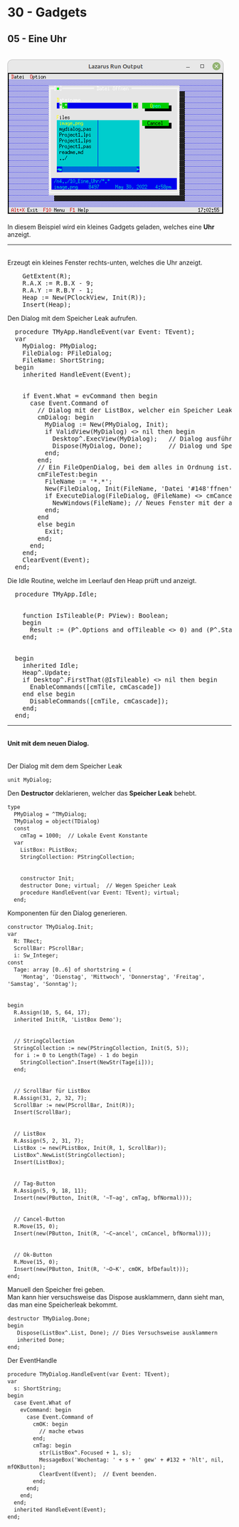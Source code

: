 # 30 - Gadgets
## 05 - Eine Uhr
<br>
<img src="image.png" alt="Selfhtml"><br><br>
In diesem Beispiel wird ein kleines Gadgets geladen, welches eine <b>Uhr</b> anzeigt.<br>
<hr><br>
    Erzeugt ein kleines Fenster rechts-unten, welches die Uhr anzeigt.<br>
<pre><code=pascal>    GetExtent(R);
    R.A.X := R.B.X - 9;</font>
    R.A.Y := R.B.Y - 1;</font>
    Heap := New(PClockView, Init(R));
    Insert(Heap); </code></pre>
Den Dialog mit dem Speicher Leak aufrufen.<br>
<pre><code=pascal>  procedure TMyApp.HandleEvent(var Event: TEvent);
  var
    MyDialog: PMyDialog;
    FileDialog: PFileDialog;
    FileName: ShortString;
  begin
    inherited HandleEvent(Event);
<br>
    if Event.What = evCommand then begin
      case Event.Command of
        // Dialog mit der ListBox, welcher ein Speicher Leak hat.
        cmDialog: begin
          MyDialog := New(PMyDialog, Init);
          if ValidView(MyDialog) <> nil then begin
            Desktop^.ExecView(MyDialog);   // Dialog ausführen.
            Dispose(MyDialog, Done);       // Dialog und Speicher frei geben.
          end;
        end;
        // Ein FileOpenDialog, bei dem alles in Ordnung ist.
        cmFileTest:begin
          FileName := '*.*';</font>
          New(FileDialog, Init(FileName, 'Datei '#148'ffnen', '~D~ateiname', fdOpenButton, 1));</font>
          if ExecuteDialog(FileDialog, @FileName) <> cmCancel then begin
            NewWindows(FileName); // Neues Fenster mit der ausgewählten Datei.
          end;
        end
        else begin
          Exit;
        end;
      end;
    end;
    ClearEvent(Event);
  end;</code></pre>
Die Idle Routine, welche im Leerlauf den Heap prüft und anzeigt.<br>
<pre><code=pascal>  procedure TMyApp.Idle;
<br>
    function IsTileable(P: PView): Boolean;
    begin
      Result := (P^.Options and ofTileable <> 0) and (P^.State and sfVisible <> 0);</font>
    end;
<br>
  begin
    inherited Idle;
    Heap^.Update;
    if Desktop^.FirstThat(@IsTileable) <> nil then begin
      EnableCommands([cmTile, cmCascade])
    end else begin
      DisableCommands([cmTile, cmCascade]);
    end;
  end;</code></pre>
<hr><br>
<b>Unit mit dem neuen Dialog.</b><br>
<br><br>
Der Dialog mit dem dem Speicher Leak<br>
<pre><code>unit MyDialog;
</code></pre>
Den <b>Destructor</b> deklarieren, welcher das <b>Speicher Leak</b> behebt.<br>
<pre><code>type
  PMyDialog = ^TMyDialog;
  TMyDialog = object(TDialog)
  const
    cmTag = 1000;  // Lokale Event Konstante</font>
  var
    ListBox: PListBox;
    StringCollection: PStringCollection;
<br>
    constructor Init;
    destructor Done; virtual;  // Wegen Speicher Leak
    procedure HandleEvent(var Event: TEvent); virtual;
  end;
</code></pre>
Komponenten für den Dialog generieren.<br>
<pre><code>constructor TMyDialog.Init;
var
  R: TRect;
  ScrollBar: PScrollBar;
  i: Sw_Integer;
const
  Tage: array [0..6] of shortstring = (
    'Montag', 'Dienstag', 'Mittwoch', 'Donnerstag', 'Freitag', 'Samstag', 'Sonntag');</font>
<br>
begin
  R.Assign(10, 5, 64, 17);</font>
  inherited Init(R, 'ListBox Demo');</font>
<br>
  // StringCollection
  StringCollection := new(PStringCollection, Init(5, 5));</font>
  for i := 0 to Length(Tage) - 1 do begin
    StringCollection^.Insert(NewStr(Tage[i]));
  end;
<br>
  // ScrollBar für ListBox
  R.Assign(31, 2, 32, 7);</font>
  ScrollBar := new(PScrollBar, Init(R));
  Insert(ScrollBar);
<br>
  // ListBox
  R.Assign(5, 2, 31, 7);</font>
  ListBox := new(PListBox, Init(R, 1, ScrollBar));</font>
  ListBox^.NewList(StringCollection);
  Insert(ListBox);
<br>
  // Tag-Button
  R.Assign(5, 9, 18, 11);</font>
  Insert(new(PButton, Init(R, '~T~ag', cmTag, bfNormal)));</font>
<br>
  // Cancel-Button
  R.Move(15, 0);</font>
  Insert(new(PButton, Init(R, '~C~ancel', cmCancel, bfNormal)));</font>
<br>
  // Ok-Button
  R.Move(15, 0);</font>
  Insert(new(PButton, Init(R, '~O~K', cmOK, bfDefault)));</font>
end;
</code></pre>
Manuell den Speicher frei geben.<br>
Man kann hier versuchsweise das Dispose ausklammern, dann sieht man,<br>
das man eine Speicherleak bekommt.<br>
<pre><code>destructor TMyDialog.Done;
begin
   Dispose(ListBox^.List, Done); // Dies Versuchsweise ausklammern
   inherited Done;
end;
</code></pre>
Der EventHandle<br>
<pre><code>procedure TMyDialog.HandleEvent(var Event: TEvent);
var
  s: ShortString;
begin
  case Event.What of
    evCommand: begin
      case Event.Command of
        cmOK: begin
          // mache etwas
        end;
        cmTag: begin
          str(ListBox^.Focused + 1, s);</font>
          MessageBox('Wochentag: ' + s + ' gew' + #132 + 'hlt', nil, mfOKButton);
          ClearEvent(Event);  // Event beenden.
        end;
      end;
    end;
  end;
  inherited HandleEvent(Event);
end;
</code></pre>
<br>
